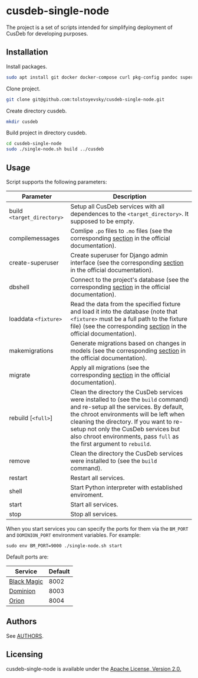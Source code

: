 # cusdeb-single-node 

The project is a set of scripts intended for simplifying deployment of CusDeb for developing purposes.

## Installation

Install packages.
```bash
sudo apt install git docker docker-compose curl pkg-config pandoc supervisor python3-pip virtualenv postgresql postgresql-server-dev-all qemu-user-static whois -y
 ```

Clone project.
```bash
git clone git@github.com:tolstoyevsky/cusdeb-single-node.git
```

Create directory cusdeb.
 ```bash
mkdir cusdeb
```
Build project in directory cusdeb.
 ```bash
cd cusdeb-single-node
sudo ./single-node.sh build ../cusdeb
```

## Usage

Script supports the following parameters:

| Parameter    | Description |
|------------|---------|
| build `<target_directory>` | Setup all CusDeb services with all dependences to the `<target_directory>`. It supposed to be empty.
| compilemessages        | Comlipe `.po` files to `.mo` files (see the corresponding [section](https://docs.djangoproject.com/en/2.2/ref/django-admin/#compilemessages) in the official documentation).
| create-superuser       | Create superuser for Django admin interface (see the corresponding [section](https://docs.djangoproject.com/en/2.2/ref/django-admin/#createsuperuser) in the official documentation).
| dbshell                | Connect to the project's database (see the corresponding [section](https://docs.djangoproject.com/en/2.2/ref/django-admin/#dbshell) in the official documentation).
| loaddata `<fixture>`   | Read the data from the specified fixture and load it into the database (note that `<fixture>` must be a full path to the fixture file) (see the corresponding [section](https://docs.djangoproject.com/en/2.2/ref/django-admin/#loaddata) in the official documentation).
| makemigrations         | Generate migrations based on changes in models (see the corresponding [section](https://docs.djangoproject.com/en/2.2/ref/django-admin/#makemigrations) in the official documentation).
| migrate                | Apply all migrations (see the corresponding [section](https://docs.djangoproject.com/en/2.2/ref/django-admin/#migrate) in the official documentation).
| rebuild  [`<full>`]    | Clean the directory the CusDeb services were installed to (see the `build` command) and re-setup all the services. By default, the chroot environments will be left when cleaning the directory. If you want to re-setup not only the CusDeb services but also chroot environments, pass `full` as the first argument to `rebuild`.
| remove                 | Clean the directory the CusDeb services were installed to (see the `build` command).
| restart                | Restart all services.
| shell                  | Start Python interpreter with established enviroment.
| start                  | Start all services.
| stop                   | Stop all services.


When you start services you can specify the ports for them via the `BM_PORT` and `DOMINION_PORT` environment variables. For example:
```
sudo env BM_PORT=9000 ./single-node.sh start
``` 
Default ports are:

| Service                                                   | Default |
|-----------------------------------------------------------|---------|
| [Black Magic](https://github.com/tolstoyevsky/blackmagic) | 8002    |
| [Dominion](https://github.com/tolstoyevsky/dominion)      | 8003    |
| [Orion](https://github.com/tolstoyevsky/orion)            | 8004    |

## Authors

See [AUTHORS](https://github.com/tolstoyevsky/cusdeb-single-node/blob/master/AUTHORS.md).
    
## Licensing

cusdeb-single-node is available under the [Apache License, Version 2.0.](https://github.com/tolstoyevsky/cusdeb-single-node/blob/master/LICENSE)

